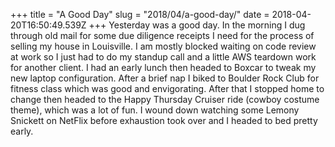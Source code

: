 +++
title = "A Good Day"
slug = "2018/04/a-good-day/"
date = 2018-04-20T16:50:49.539Z
+++
Yesterday was a good day. In the morning I dug through old mail for some due diligence receipts I need for the process of selling my house in Louisville. I am mostly blocked waiting on code review at work so I just had to do my standup call and a little AWS teardown work for another client. I had an early lunch then headed to Boxcar to tweak my new laptop configuration. After a brief nap I biked to Boulder Rock Club for fitness class which was good and envigorating. After that I stopped home to change then headed to the Happy Thursday Cruiser ride (cowboy costume theme), which was a lot of fun. I wound down watching some Lemony Snickett on NetFlix before exhaustion took over and I headed to bed pretty early.
